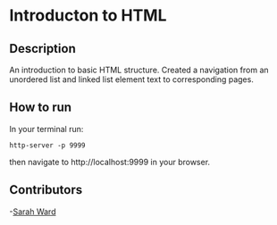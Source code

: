 # Introducton to HTML


## Description
An introduction to basic HTML structure.  Created a navigation from an unordered list and linked list element text to corresponding pages.

## How to run
In your terminal run:
```
http-server -p 9999
```
then navigate to http://localhost:9999 in your browser.

## Contributors

-[Sarah Ward](https://github.com/sward42/iife-solarsystem)
